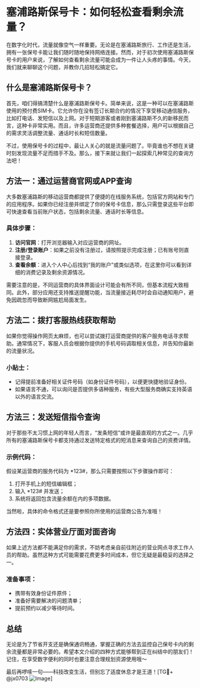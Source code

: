 # 塞浦路斯保号卡：如何轻松查看剩余流量？

在数字化时代，流量就像空气一样重要。无论是在塞浦路斯旅行、工作还是生活，拥有一张保号卡能让我们随时随地保持网络连接。然而，对于初次使用塞浦路斯保号卡的用户来说，了解如何查看剩余流量可能会成为一件让人头疼的事情。今天，我们就来聊聊这个问题，并教你几招轻松搞定它。

## 什么是塞浦路斯保号卡？

首先，咱们得搞清楚什么是塞浦路斯保号卡。简单来说，这是一种可以在塞浦路斯使用的预付费SIM卡。它允许你在没有签订长期合约的情况下享受移动通信服务，比如打电话、发短信以及上网。对于短期游客或者刚到塞浦路斯不久的新移民而言，这种卡非常实用。而且，许多运营商还提供多种套餐选择，用户可以根据自己的需求灵活调整流量、通话时长和短信数量。

不过，使用保号卡的过程中，最让人关心的就是流量问题了。毕竟谁也不想在关键时刻发现流量不足而措手不及。那么，接下来就让我们一起探索几种常见的查询方法吧！

## 方法一：通过运营商官网或APP查询

大多数塞浦路斯的移动运营商都提供了便捷的在线服务系统，包括官方网站和专门的应用程序。如果你已经注册并绑定了你的保号卡信息，那么只需登录这些平台即可快速查看当前账户状态，包括剩余流量、通话时长等信息。

### 具体步骤：
1. **访问官网**：打开浏览器输入对应运营商的网址。
2. **注册/登录账户**：如果之前没有注册过，请按照提示完成注册；已有账号则直接登录。
3. **查看余额**：进入个人中心后找到“我的账户”或类似选项，在这里你可以看到详细的消费记录及剩余资源情况。

需要注意的是，不同运营商的具体界面设计可能会有所不同，但基本流程大致相同。此外，部分应用还支持推送提醒功能，当流量接近耗尽时会自动通知用户，避免因疏忽而导致断网尴尬局面发生。

## 方法二：拨打客服热线获取帮助

如果你觉得操作网页太麻烦，也可以尝试拨打运营商提供的客户服务电话寻求帮助。通常情况下，客服人员会根据你提供的手机号码调取相关信息，并告知你最新的流量状况。

### 小贴士：
- 记得提前准备好相关证件号码（如身份证件号码），以便更快捷地验证身份。
- 如果语言不通，可以询问是否提供多语种服务，有些大型服务商确实支持英语以外的语言交流。

## 方法三：发送短信指令查询

对于那些不太习惯上网的年轻人而言，“发条短信”或许是最直观的方式之一。几乎所有的塞浦路斯保号卡都支持通过发送特定格式的短消息来查询自己的资费详情。

### 示例代码：
假设某运营商的服务代码为 *123#，那么只需要按照以下步骤操作即可：
1. 打开手机上的短信编辑框；
2. 输入 *123# 并发送；
3. 系统将返回包含流量余额在内的多项数据。

当然啦，具体的命令格式还是要参照你所使用的运营商公告为准哦！

## 方法四：实体营业厅面对面咨询

如果上述方法都不能满足你的需求，不妨考虑亲自前往附近的营业网点寻求工作人员的帮助。虽然这种方式可能需要花费更多时间成本，但它无疑是最稳妥的选择之一。

### 准备事项：
- 携带有效身份证件原件；
- 准备好需要解决的问题清单；
- 提前预约以减少等待时间。

## 总结

无论是为了节省开支还是确保通讯畅通，掌握正确的方法去监控自己保号卡内的剩余流量都是非常必要的。希望本文介绍的四种方式能够帮到正在纠结中的朋友们！记住，在享受数字便利的同时也要注意合理规划资源使用哦～

最后再啰嗦一句——科技改变生活，但别忘了适度休息才是王道！[TG💪+ @jx0703 ![Image](https://github.com/user-attachments/assets/dbca1d08-cadb-493c-b0ec-ad6f7a83f270)]